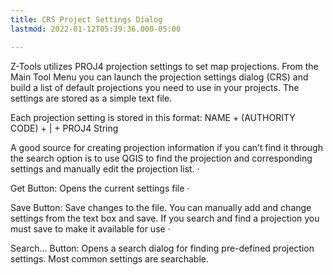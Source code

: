 ```yaml
---
title: CRS Project Settings Dialog
lastmod: 2022-01-12T05:39:36.000-05:00

---
```

Z-Tools utilizes PROJ4 projection settings to set map projections.   From the Main Tool Menu you can launch the projection settings dialog (CRS) and build a list of default projections you need to use in your projects. The settings are stored as a simple text file. 

Each projection setting is stored in this format:  NAME + (AUTHORITY CODE) + | + PROJ4 String  

A good source for creating projection information if you can’t find it through the search option is to use QGIS to find the projection and corresponding settings and manually edit the projection list.      · 

Get Button: Opens the current settings file · 

Save Button: Save changes to the file. You can manually add and change settings from the text box and save. If you search and find a projection you must save to make it available for use · 

Search… Button: Opens a search dialog for finding pre-defined projection settings. Most common settings are searchable.